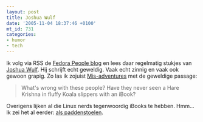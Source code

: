 ```yaml
---
layout: post
title: Joshua Wulf
date: '2005-11-04 18:37:46 +0100'
mt_id: 731
categories:
- humor
- tech
---
```

Ik volg via RSS de <a href="http://fedora.linux.duke.edu/fedorapeople/">Fedora People blog</a> en lees daar regelmatig stukjes van <a href="http://www.livejournal.com/users/jwulf/">Joshua Wulf</a>. Hij schrijft echt geweldig. Vaak echt zinnig en vaak ook gewoon grapig. Zo las ik zojuist <a href="http://www.livejournal.com/users/jwulf/10935.html">Mis-adventures</a> met de geweldige passage:

<blockquote>What's wrong with these people? Have they never seen a Hare Krishna in fluffy Koala slippers with an iBook?</blockquote>

Overigens lijken al die Linux nerds tegenwoordig iBooks te hebben. Hmm... Ik zei het al eerder: <a href="/2005/09/als-paddestoele.html">als paddenstoelen</a>.
